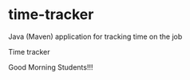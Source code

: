 # time-tracker
Java (Maven) application for tracking time on the job

Time tracker

Good Morning  Students!!!
